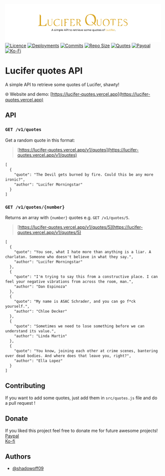 ![](src/public/images/banner.png)</br>
[![Licence](https://img.shields.io/github/license/shadowoff09/lucifer-quotes)](https://github.com/shadowoff09/lucifer-quotes/blob/main/LICENSE)
[![Deployments](https://img.shields.io/github/deployments/shadowoff09/lucifer-quotes/lucifer-quotes)](https://github.com/shadowoff09/lucifer-quotes)
[![Commits](https://img.shields.io/github/last-commit/shadowoff09/lucifer-quotes)](https://github.com/shadowoff09/lucifer-quotes/commits/main)
[![Repo Size](https://img.shields.io/github/repo-size/shadowoff09/lucifer-quotes)](https://github.com/shadowoff09/lucifer-quotes)
[![Quotes](https://img.shields.io/badge/quotes-67-blue)](https://github.com/shadowoff09/lucifer-quotes/blob/main/quotes.js)
[![Paypal](https://img.shields.io/badge/Paypal-Donate-blue)](https://paypal.me/diogogaspar123)
[![Ko-Fi](https://img.shields.io/badge/Ko--Fi-Donate-ff69b4)](https://ko-fi.com/shadowoff09)


# Lucifer quotes API

A simple API to retrieve some quotes of Lucifer, shawty!

:globe_with_meridians: Website and demo: [https://lucifer-quotes.vercel.app](https://lucifer-quotes.vercel.app)

## API

### `GET /v1/quotes`

Get a random quote in this format:

> [https://lucifer-quotes.vercel.app/v1/quotes](https://lucifer-quotes.vercel.app/v1/quotes)

	[
	  {
	    "quote": "The Devil gets burned by fire. Could this be any more ironic?",
	    "author": "Lucifer Morningstar"
	  }
	]


### `GET /v1/quotes/{number}`

Returns an array with `{number}` quotes e.g. `GET /v1/quotes/5`.

> [https://lucifer-quotes.vercel.app/v1/quotes/5](https://lucifer-quotes.vercel.app/v1/quotes/5)

	[
	  {
	    "quote": "You see, what I hate more than anything is a liar. A charlatan. Someone who doesn't believe in what they say.",
	    "author": "Lucifer Morningstar"
	  },
	  {
	    "quote": "I'm trying to say this from a constructive place. I can feel your negative vibrations from across the room, man.",
	    "author": "Dan Espinoza"
	  },
	  {
	    "quote": "My name is ASAC Schrader, and you can go f*ck yourself.",
	    "author": "Chloe Decker"
	  },
	  {
	    "quote": "Sometimes we need to lose something before we can understand its value.",
	    "author": "Linda Martin"
	  },
	  {
	    "quote": "You know, joining each other at crime scenes, bantering over dead bodies. And where does that leave you, right?",
	    "author": "Ella Lopez"
	  }
	]


## Contributing

If you want to add some quotes, just add them in `src/quotes.js` file and do a pull request !

## Donate
If you liked this project feel free to donate me for future awesome projects!</br>
[Paypal](https://paypal.me/diogogaspar123)</br>
[Ko-fi](https://ko-fi.com/shadowoff09)

## Authors

- [@shadowoff09](https://www.github.com/shadowoff09)
